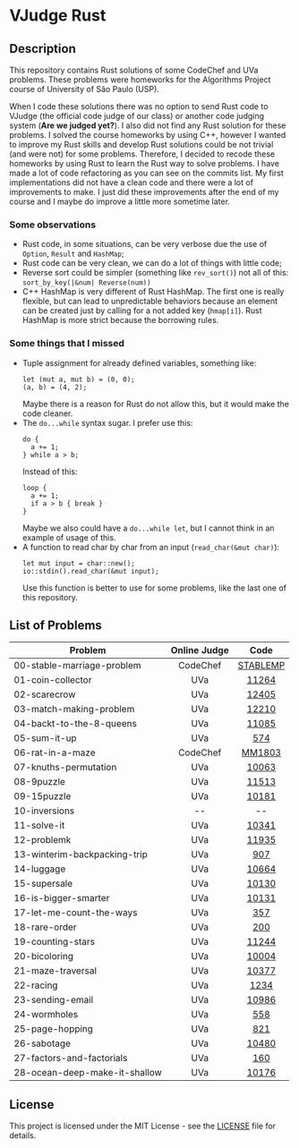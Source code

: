 # VJudge Rust

## Description

This repository contains Rust solutions of some CodeChef and UVa problems.
These problems were homeworks for the Algorithms Project course of University
of São Paulo (USP).

When I code these solutions there was no option to send Rust code to VJudge
(the official code judge of our class) or another code judging system
(**Are we judged yet?**). I also did not find any Rust solution for these
problems. I solved the course homeworks by using C++, however I wanted to
improve my Rust skills and develop Rust solutions could be not trivial (and
were not) for some problems. Therefore, I decided to recode these homeworks by
using Rust to learn the Rust way to solve problems. I have made a lot of code
refactoring as you can see on the commits list. My first implementations did
not have a clean code and there were a lot of improvements to make. I just did
these improvements after the end of my course and I maybe do improve a little
more sometime later.


### Some observations

- Rust code, in some situations, can be very verbose due the use of `Option`, `Result` and `HashMap`;
- Rust code can be very clean, we can do a lot of things with little code;
- Reverse sort could be simpler (something like `rev_sort()`) not all of this: `sort_by_key(|&num| Reverse(num))`
- C++ HashMap is very different of Rust HashMap. The first one is really flexible, but can lead to unpredictable behaviors because an element can be created just by calling for a not added key (`hmap[i]`). Rust HashMap is more strict because the borrowing rules.


### Some things that I missed

- Tuple assignment for already defined variables, something like:
  ```
  let (mut a, mut b) = (0, 0);
  (a, b) = (4, 2);
  ```
  Maybe there is a reason for Rust do not allow this, but it would make the code cleaner.
- The `do...while` syntax sugar. I prefer use this:
  ```
  do {
    a += 1;
  } while a > b;
  ```
  Instead of this:
  ```
  loop {
    a += 1;
    if a > b { break }
  }
  ```
  Maybe we also could have a `do...while let`, but I cannot think in an example of usage of this.
- A function to read char by char from an input (`read_char(&mut char)`):
  ```
  let mut input = char::new();
  io::stdin().read_char(&mut input);
  ```
  Use this function is better to use for some problems, like the last one of this repository.


## List of Problems

| Problem | Online Judge | Code |
|---|:-:|:-:|
| 00-stable-marriage-problem    | CodeChef | [STABLEMP](https://www.codechef.com/problems/STABLEMP) |
| 01-coin-collector             | UVa      | [11264](https://onlinejudge.org/index.php?option=com_onlinejudge&Itemid=8&page=show_problem&problem=2231) |
| 02-scarecrow                  | UVa      | [12405](https://onlinejudge.org/index.php?option=com_onlinejudge&Itemid=8&page=show_problem&problem=3836) |
| 03-match-making-problem       | UVa      | [12210](https://onlinejudge.org/index.php?option=com_onlinejudge&Itemid=8&page=show_problem&problem=3362) |
| 04-backt-to-the-8-queens      | UVa      | [11085](https://onlinejudge.org/index.php?option=com_onlinejudge&Itemid=8&page=show_problem&problem=2026) |
| 05-sum-it-up                  | UVa      | [574](https://onlinejudge.org/index.php?option=com_onlinejudge&Itemid=8&page=show_problem&problem=515) |
| 06-rat-in-a-maze              | CodeChef | [MM1803](https://www.codechef.com/problems/MM1803) |
| 07-knuths-permutation         | UVa      | [10063](https://onlinejudge.org/index.php?option=com_onlinejudge&Itemid=8&page=show_problem&problem=1004) |
| 08-9puzzle                    | UVa      | [11513](https://onlinejudge.org/index.php?option=onlinejudge&page=show_problem&problem=2508) |
| 09-15puzzle                   | UVa      | [10181](https://onlinejudge.org/index.php?option=onlinejudge&Itemid=8&page=show_problem&problem=1122) |
| 10-inversions                 |    --    |  --  |
| 11-solve-it                   | UVa      | [10341](https://onlinejudge.org/index.php?option=onlinejudge&page=show_problem&problem=1282) |
| 12-problemk                   | UVa      | [11935](https://onlinejudge.org/index.php?option=onlinejudge&page=show_problem&problem=3086) |
| 13-winterim-backpacking-trip  | UVa      | [907](https://onlinejudge.org/index.php?option=onlinejudge&page=show_problem&problem=848) |
| 14-luggage                    | UVa      | [10664](https://onlinejudge.org/index.php?option=com_onlinejudge&Itemid=8&page=show_problem&problem=1605) |
| 15-supersale                  | UVa      | [10130](https://onlinejudge.org/index.php?option=com_onlinejudge&Itemid=8&category=13&page=show_problem&problem=10712) |
| 16-is-bigger-smarter          | UVa      | [10131](https://onlinejudge.org/index.php?option=onlinejudge&Itemid=8&page=show_problem&problem=1072) |
| 17-let-me-count-the-ways      | UVa      | [357](https://onlinejudge.org/index.php?option=com_onlinejudge&Itemid=8&category=24&page=show_problem&problem=293) |
| 18-rare-order                 | UVa      | [200](https://onlinejudge.org/index.php?option=onlinejudge&page=show_problem&problem=136) |
| 19-counting-stars             | UVa      | [11244](https://onlinejudge.org/index.php?option=onlinejudge&Itemid=8&page=show_problem&problem=2201) |
| 20-bicoloring                 | UVa      | [10004](https://onlinejudge.org/index.php?option=onlinejudge&Itemid=8&page=show_problem&problem=945) |
| 21-maze-traversal             | UVa      | [10377](https://onlinejudge.org/index.php?option=com_onlinejudge&Itemid=8&page=show_problem&problem=1318) |
| 22-racing                     | UVa      | [1234](https://onlinejudge.org/index.php?option=com_onlinejudge&Itemid=8&page=show_problem&problem=3675) |
| 23-sending-email              | UVa      | [10986](https://onlinejudge.org/index.php?option=com_onlinejudge&Itemid=8&page=show_problem&problem=1927) |
| 24-wormholes                  | UVa      | [558](https://onlinejudge.org/index.php?option=onlinejudge&Itemid=8&page=show_problem&problem=499) |
| 25-page-hopping               | UVa      | [821](https://onlinejudge.org/index.php?option=onlinejudge&page=show_problem&problem=762) |
| 26-sabotage                   | UVa      | [10480](https://onlinejudge.org/index.php?option=onlinejudge&page=show_problem&problem=1421) |
| 27-factors-and-factorials     | UVa      | [160](https://onlinejudge.org/index.php?option=com_onlinejudge&Itemid=8&page=show_problem&problem=96) |
| 28-ocean-deep-make-it-shallow | UVa      | [10176](https://onlinejudge.org/index.php?option=onlinejudge&Itemid=8&page=show_problem&problem=1117) |

## License

This project is licensed under the MIT License - see the [LICENSE](LICENSE)
file for details.
